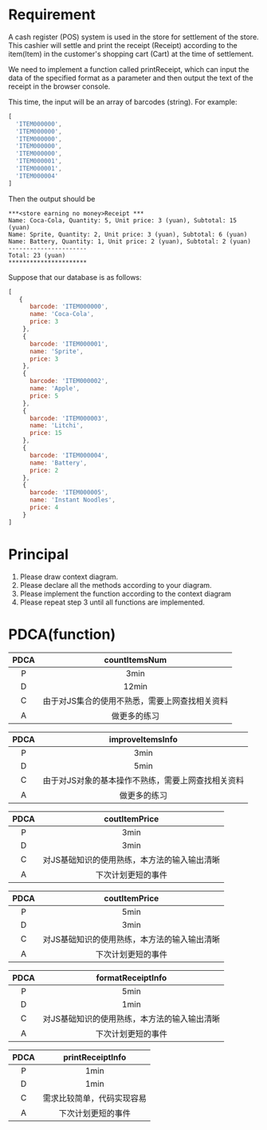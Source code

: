 # Requirement
A cash register (POS) system is used in the store for settlement of the store. This cashier will settle and print the receipt (Receipt) according to the item(Item) in the customer's shopping cart (Cart) at the time of settlement.

We need to implement a function called printReceipt, which can input the data of the specified format as a parameter and then output the text of the receipt in the browser console.

This time, the input will be an array of barcodes (string). For example:
```javascript
[
  'ITEM000000',
  'ITEM000000',
  'ITEM000000',
  'ITEM000000',
  'ITEM000000',
  'ITEM000001',
  'ITEM000001',
  'ITEM000004'
]
```

Then the output should be 
```
***<store earning no money>Receipt ***
Name: Coca-Cola, Quantity: 5, Unit price: 3 (yuan), Subtotal: 15 (yuan)
Name: Sprite, Quantity: 2, Unit price: 3 (yuan), Subtotal: 6 (yuan)
Name: Battery, Quantity: 1, Unit price: 2 (yuan), Subtotal: 2 (yuan)
----------------------
Total: 23 (yuan)
**********************
```

Suppose that our database is as follows:
```javascript
[
   {
      barcode: 'ITEM000000',
      name: 'Coca-Cola',
      price: 3
    },
    {
      barcode: 'ITEM000001',
      name: 'Sprite',
      price: 3
    },
    {
      barcode: 'ITEM000002',
      name: 'Apple',
      price: 5
    },
    {
      barcode: 'ITEM000003',
      name: 'Litchi',
      price: 15
    },
    {
      barcode: 'ITEM000004',
      name: 'Battery',
      price: 2
    },
    {
      barcode: 'ITEM000005',
      name: 'Instant Noodles',
      price: 4
    }
]
```

# Principal

1. Please draw context diagram.
2. Please declare all the methods according to your diagram.
3. Please implement the function according to the context diagram
4. Please repeat step 3 until all functions are implemented.

# PDCA(function)

| PDCA | countItemsNum |
| :----: | :----: |
| P | 3min |
| D | 12min |
| C | 由于对JS集合的使用不熟悉，需要上网查找相关资料 |
| A | 做更多的练习 |

| PDCA | improveItemsInfo |
| :----: | :----: |
| P | 3min |
| D | 5min |
| C | 由于对JS对象的基本操作不熟练，需要上网查找相关资料 |
| A | 做更多的练习 |

| PDCA | coutItemPrice |
| :----: | :----: |
| P | 3min |
| D | 3min |
| C | 对JS基础知识的使用熟练，本方法的输入输出清晰 |
| A | 下次计划更短的事件 |

| PDCA | coutItemPrice |
| :----: | :----: |
| P | 5min |
| D | 3min |
| C | 对JS基础知识的使用熟练，本方法的输入输出清晰 |
| A | 下次计划更短的事件 |

| PDCA | formatReceiptInfo |
| :----: | :----: |
| P | 5min |
| D | 1min |
| C | 对JS基础知识的使用熟练，本方法的输入输出清晰 |
| A | 下次计划更短的事件 |

| PDCA | printReceiptInfo |
| :----: | :----: |
| P | 1min |
| D | 1min |
| C | 需求比较简单，代码实现容易 |
| A | 下次计划更短的事件 |